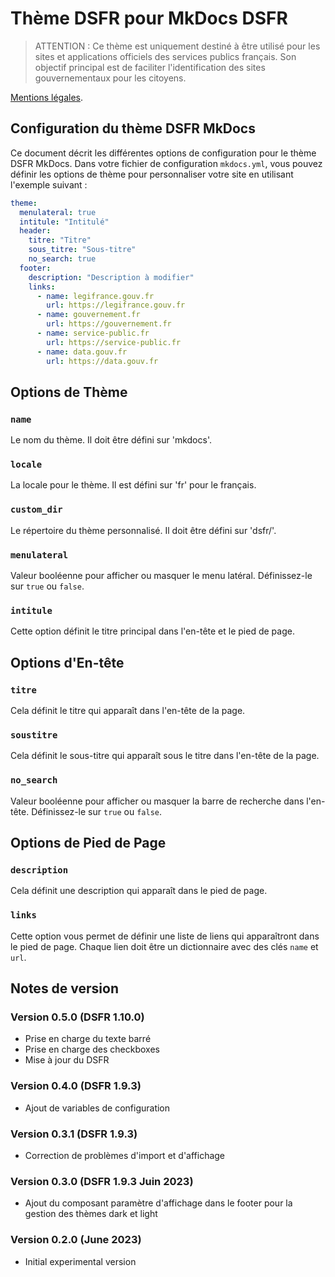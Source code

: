 # Thème DSFR pour MkDocs DSFR

> ATTENTION : Ce thème est uniquement destiné à être utilisé pour les sites et applications officiels des services publics français. Son objectif principal est de faciliter l'identification des sites gouvernementaux pour les citoyens.

[Mentions légales](https://www.systeme-de-design.gouv.fr/cgu/).

## Configuration du thème DSFR MkDocs

Ce document décrit les différentes options de configuration pour le thème DSFR MkDocs.
Dans votre fichier de configuration `mkdocs.yml`, vous pouvez définir les options de thème pour personnaliser
votre site en utilisant l'exemple suivant :

```yaml
theme:
  menulateral: true
  intitule: "Intitulé"
  header:
    titre: "Titre"
    sous_titre: "Sous-titre"
    no_search: true
  footer:
    description: "Description à modifier"
    links:
      - name: legifrance.gouv.fr
        url: https://legifrance.gouv.fr
      - name: gouvernement.fr
        url: https://gouvernement.fr
      - name: service-public.fr
        url: https://service-public.fr
      - name: data.gouv.fr
        url: https://data.gouv.fr
```

## Options de Thème

### `name`

Le nom du thème. Il doit être défini sur 'mkdocs'.

### `locale`

La locale pour le thème. Il est défini sur 'fr' pour le français.

### `custom_dir`

Le répertoire du thème personnalisé. Il doit être défini sur 'dsfr/'.

### `menulateral`

Valeur booléenne pour afficher ou masquer le menu latéral. Définissez-le sur `true` ou `false`.

### `intitule`

Cette option définit le titre principal dans l'en-tête et le pied de page.

## Options d'En-tête

### `titre`

Cela définit le titre qui apparaît dans l'en-tête de la page.

### `soustitre`

Cela définit le sous-titre qui apparaît sous le titre dans l'en-tête de la page.

### `no_search`

Valeur booléenne pour afficher ou masquer la barre de recherche dans l'en-tête. Définissez-le sur `true` ou `false`.

## Options de Pied de Page

### `description`

Cela définit une description qui apparaît dans le pied de page.

### `links`

Cette option vous permet de définir une liste de liens qui apparaîtront dans le pied de page. Chaque lien doit être un
dictionnaire avec des clés `name` et `url`.

## Notes de version

### Version 0.5.0 (DSFR 1.10.0)

* Prise en charge du texte barré
* Prise en charge des checkboxes
* Mise à jour du DSFR

### Version 0.4.0 (DSFR 1.9.3)

* Ajout de variables de configuration

### Version 0.3.1 (DSFR 1.9.3)

* Correction de problèmes d'import et d'affichage

### Version 0.3.0 (DSFR 1.9.3 Juin 2023)

* Ajout du composant paramètre d'affichage dans le footer pour la gestion des thèmes dark et light

### Version 0.2.0 (June 2023)

* Initial experimental version
